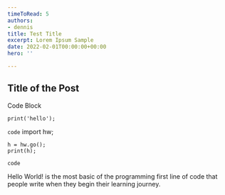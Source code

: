 ```yaml
---
timeToRead: 5
authors:
- dennis
title: Test Title
excerpt: Lorem Ipsum Sample
date: 2022-02-01T00:00:00+00:00
hero: ''

---
```

## Title of the Post

Code Block

    print('hello');

`code`
import hw;

    h = hw.go();
    print(h);

`code`

Hello World! is the most basic of the programming first line of code that people write when they begin their learning journey.